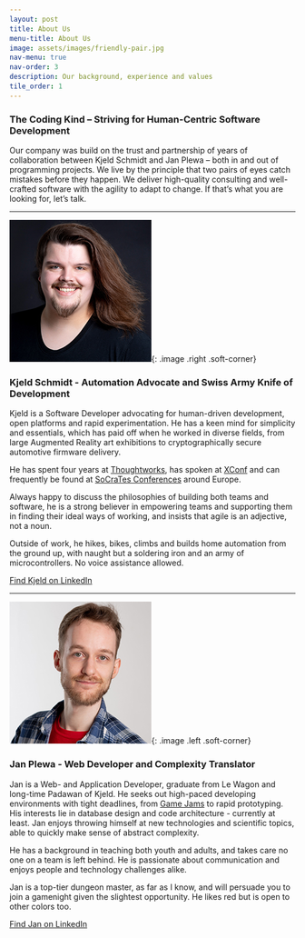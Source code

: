```yaml
---
layout: post
title: About Us
menu-title: About Us
image: assets/images/friendly-pair.jpg
nav-menu: true
nav-order: 3
description: Our background, experience and values
tile_order: 1
---
```



### The Coding Kind – Striving for Human-Centric Software Development

Our company was build on the trust and partnership of years of collaboration 
between Kjeld Schmidt and Jan Plewa – both in and out of programming projects. 
We live by the principle that two pairs of eyes catch mistakes before they happen.
We deliver high-quality consulting and well-crafted software with the agility 
to adapt to change. If that’s what you are looking for, let’s talk.

---

![](assets/images/kjeld-headshot.jpg){: .image .right .soft-corner}


### Kjeld Schmidt - Automation Advocate and Swiss Army Knife of Development

Kjeld is a Software Developer advocating for human-driven development, open 
platforms and rapid experimentation. He has a keen mind for simplicity and essentials, 
which has paid off when he worked in diverse fields, from large Augmented Reality 
art exhibitions to cryptographically secure automotive firmware delivery.

He has spent four years at [Thoughtworks](www.thoughtworks.com), 
has spoken at [XConf](https://www.youtube.com/watch?v=d4tBLzQlRGU) and can
frequently be found at [SoCraTes Conferences](https://www.socrates-conference.de/home)
around Europe.

Always happy to discuss the philosophies of building both teams and software, 
he is a strong believer in empowering teams and supporting them in finding their
ideal ways of working, and insists that agile is an adjective, not a noun.

Outside of work, he hikes, bikes, climbs and builds home automation from the 
ground up, with naught but a soldering iron and an army of microcontrollers.
No voice assistance allowed.

[Find Kjeld on LinkedIn](https://www.linkedin.com/in/kjeld-schmidt/)

---

![](assets/images/jan-headshot.jpg){: .image .left .soft-corner}


### Jan Plewa - Web Developer and Complexity Translator

Jan is a Web- and Application Developer, graduate from Le Wagon and long-time 
Padawan of Kjeld. He seeks out high-paced developing environments with tight 
deadlines, from [Game Jams](https://itch.io/jam/pirate15/rate/2849539) to rapid
prototyping. His interests lie in database design and code architecture - 
currently at least. Jan enjoys throwing himself at new technologies and 
scientific topics, able to quickly make sense of abstract complexity.

He has a background in teaching both youth and adults, and takes care no one on
a team is left behind. He is passionate about communication and enjoys people
and technology challenges alike.

Jan is a top-tier dungeon master, as far as I know, and will persuade you to
join a gamenight given the slightest opportunity. He likes red but is open to
other colors too.

[Find Jan on LinkedIn](https://www.linkedin.com/in/jan-plewa/)
